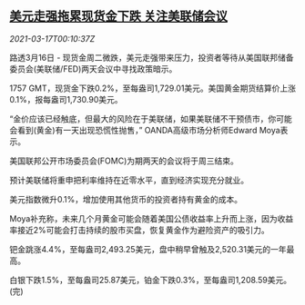 <!--1615940492000-->
[美元走强拖累现货金下跌 关注美联储会议](https://cn.reuters.com/article/precious-metals-0316-tues-idCNKBS2B900I)
------

<div><i>2021-03-17T00:10:37Z</i></div><p>路透3月16日 - 现货金周二微跌，美元走强带来压力，投资者等待从美国联邦储备委员会(美联储/FED)两天会议中寻找政策暗示。</p><p>1757 GMT，现货金下跌0.2%，至每盎司1,729.01美元。美国黄金期货结算价上涨0.1%，报每盎司1,730.90美元。</p><p>“金价应该已经触底，但最大的风险在于美联储，如果美联储不干预债市，你可能会看到(黄金)有一天出现恐慌性抛售，” OANDA高级市场分析师Edward Moya表示。</p><p>美国联邦公开市场委员会(FOMC)为期两天的会议将于周三结束。</p><p>预计美联储将重申把利率维持在近零水平，直到经济实现充分就业。</p><p>美元指数微升0.1%，增加使用其他货币的投资者持有黄金的成本。</p><p>Moya补充称，未来几个月黄金可能会随着美国公债收益率上升而上涨，因为收益率接近2%可能会打击持续的股市买盘，恢复黄金作为避险资产的吸引力。</p><p>钯金跳涨4.4%，至每盎司2,493.25美元，盘中稍早曾触及2,520.31美元的一年最高。</p><p>白银下跌1.5%，至每盎司25.87美元，铂金下跌0.3%，至每盎司1,208.59美元。(完)</p>
